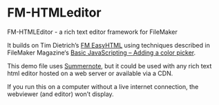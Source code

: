 # FM-HTMLeditor
FM-HTMLEditor - a rich text editor framework for FileMaker


It builds on Tim Dietrich’s [FM EasyHTML](https://timdietrich.me/open-source/]) using techniques described in FileMaker Magazine‘s [Basic JavaScripting – Adding a color picker](https://www.filemakermagazine.com/videos/basic-javascripting-adding-color-picker).

This demo file uses [Summernote](https://summernote.org/), but it could be used with any rich text html editor hosted on a web server or available via a CDN.

If you run this on a computer without a live internet connection, the webviewer (and editor) won’t display.

